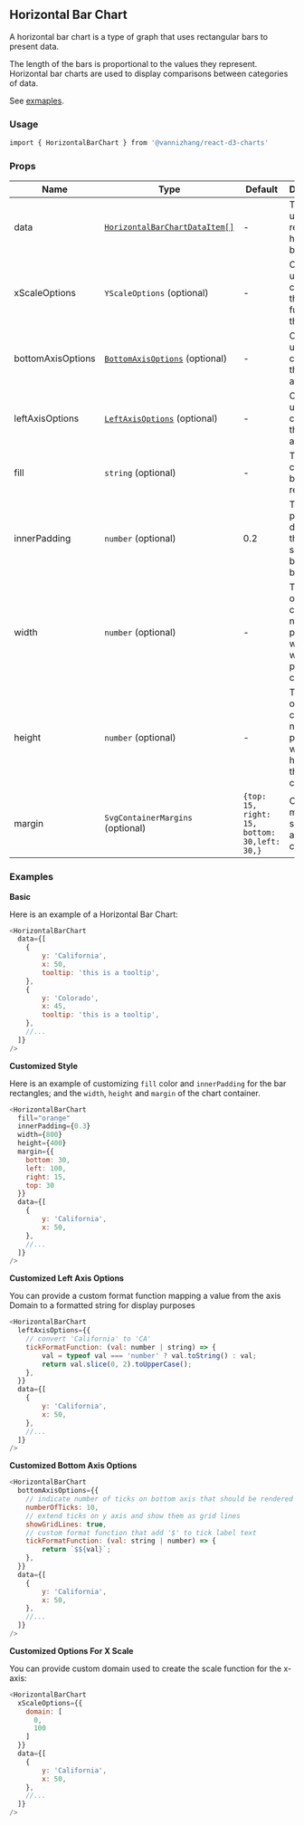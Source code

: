 ## Horizontal Bar Chart

A horizontal bar chart is a type of graph that uses rectangular bars to present data. 

The length of the bars is proportional to the values they represent. Horizontal bar charts are used to display comparisons between categories of data.

See [exmaples](https://vannizhang.github.io/react-d3-charts/?path=/docs/example-barlinecombochart--docs).

### Usage
```sh
import { HorizontalBarChart } from '@vannizhang/react-d3-charts'
```

### Props
| **Name**          | **Type**                                                            | **Default**                                  | **Description**                                                                                     |
|-------------------|---------------------------------------------------------------------|----------------------------------------------|-----------------------------------------------------------------------------------------------------|
| data              | [`HorizontalBarChartDataItem[]`](./src/HorizontalBarChart/types.ts) | -                                            | The data used to render the horizontal bar chart.                                                   |
| xScaleOptions     | `YScaleOptions` (optional)                                          | -                                            | Options used to customize the scale function for the y-axis.                                        |
| bottomAxisOptions | [`BottomAxisOptions`](./src/HorizontalBarChart/types.ts) (optional) | -                                            | Options used to customize the bottom axis.                                                          |
| leftAxisOptions   | [`LeftAxisOptions`](./src/HorizontalBarChart/types.ts)  (optional)  | -                                            | Options used to customize the left axis.                                                            |
| fill              | `string` (optional)                                                 | -                                            | The fill color of the bar rectangles.                                                               |
| innerPadding      | `number` (optional)                                                 | 0.2                                          | The inner padding determines the blank space between bands.                                         |
| width             | `number` (optional)                                                 | -                                            | The width of the chart container. If not provided, it will fit the width of the parent container.   |
| height            | `number` (optional)                                                 | -                                            | The height of the chart container. If not provided, it will fit the height of the parent container. |
| margin            | `SvgContainerMargins` (optional)                                    | `{top: 15, right: 15, bottom: 30,left: 30,}` | Custom margin space around the chart.                                                               |
                                               
### Examples
**Basic**

Here is an example of a Horizontal Bar Chart:
```js
<HorizontalBarChart
  data={[
    {
        y: 'California',
        x: 50,
        tooltip: 'this is a tooltip',
    },
    {
        y: 'Colorado',
        x: 45,
        tooltip: 'this is a tooltip',
    },
    //...
  ]}
/>
```

**Customized Style**

Here is an example of customizing `fill` color and `innerPadding` for the bar rectangles; and the `width`, `height` and `margin` of the chart container.
```js
<HorizontalBarChart
  fill="orange"
  innerPadding={0.3}
  width={800}
  height={400}
  margin={{
    bottom: 30,
    left: 100,
    right: 15,
    top: 30
  }}
  data={[
    {
        y: 'California',
        x: 50,
    },
    //...
  ]}
/>
```

**Customized Left Axis Options**

You can provide a custom format function mapping a value from the axis Domain to a formatted string for display purposes
```js
<HorizontalBarChart
  leftAxisOptions={{
    // convert 'California' to 'CA'
    tickFormatFunction: (val: number | string) => {
        val = typeof val === 'number' ? val.toString() : val;
        return val.slice(0, 2).toUpperCase();
    },
  }}
  data={[
    {
        y: 'California',
        x: 50,
    },
    //...
  ]}
/>
```

**Customized Bottom Axis Options**

```js
<HorizontalBarChart
  bottomAxisOptions={{
    // indicate number of ticks on bottom axis that should be rendered
    numberOfTicks: 10,
    // extend ticks on y axis and show them as grid lines
    showGridLines: true,
    // custom format function that add '$' to tick label text
    tickFormatFunction: (val: string | number) => {
        return `$${val}`;
    },
  }}
  data={[
    {
        y: 'California',
        x: 50,
    },
    //...
  ]}
/>
```

**Customized Options For X Scale**

You can provide custom domain used to create the scale function for the x-axis:
```js
<HorizontalBarChart
  xScaleOptions={{
    domain: [
      0,
      100
    ]
  }}
  data={[
    {
        y: 'California',
        x: 50,
    },
    //...
  ]}
/>
```